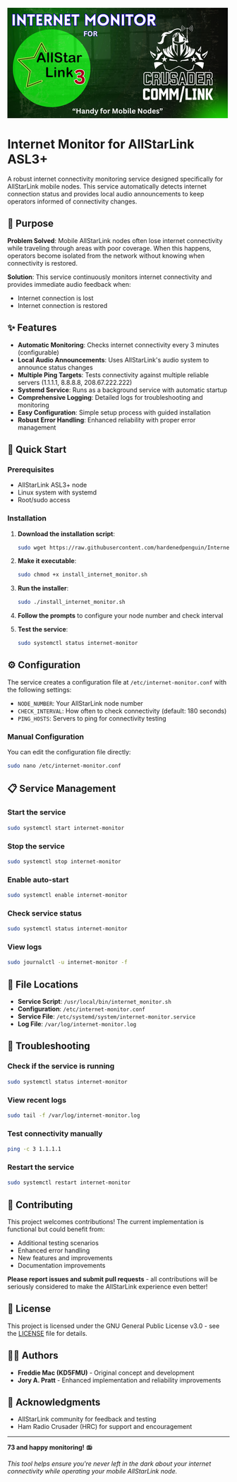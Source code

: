 ![Internet Monitor Logo](https://github.com/KD5FMU/Internet-Monitor-ASL3/blob/main/Internet%20Monitor.png)

# Internet Monitor for AllStarLink ASL3+

A robust internet connectivity monitoring service designed specifically for AllStarLink mobile nodes. This service automatically detects internet connection status and provides local audio announcements to keep operators informed of connectivity changes.

## 🎯 Purpose

**Problem Solved**: Mobile AllStarLink nodes often lose internet connectivity while traveling through areas with poor coverage. When this happens, operators become isolated from the network without knowing when connectivity is restored.

**Solution**: This service continuously monitors internet connectivity and provides immediate audio feedback when:
- Internet connection is lost
- Internet connection is restored

## ✨ Features

- **Automatic Monitoring**: Checks internet connectivity every 3 minutes (configurable)
- **Local Audio Announcements**: Uses AllStarLink's audio system to announce status changes
- **Multiple Ping Targets**: Tests connectivity against multiple reliable servers (1.1.1.1, 8.8.8.8, 208.67.222.222)
- **Systemd Service**: Runs as a background service with automatic startup
- **Comprehensive Logging**: Detailed logs for troubleshooting and monitoring
- **Easy Configuration**: Simple setup process with guided installation
- **Robust Error Handling**: Enhanced reliability with proper error management

## 🚀 Quick Start

### Prerequisites
- AllStarLink ASL3+ node
- Linux system with systemd
- Root/sudo access

### Installation

1. **Download the installation script**:
   ```bash
   sudo wget https://raw.githubusercontent.com/hardenedpenguin/Internet-Monitor-ASL3/refs/heads/main/install_internet_monitor.sh
   ```

2. **Make it executable**:
   ```bash
   sudo chmod +x install_internet_monitor.sh
   ```

3. **Run the installer**:
   ```bash
   sudo ./install_internet_monitor.sh
   ```

4. **Follow the prompts** to configure your node number and check interval

5. **Test the service**:
   ```bash
   sudo systemctl status internet-monitor
   ```

## ⚙️ Configuration

The service creates a configuration file at `/etc/internet-monitor.conf` with the following settings:

- `NODE_NUMBER`: Your AllStarLink node number
- `CHECK_INTERVAL`: How often to check connectivity (default: 180 seconds)
- `PING_HOSTS`: Servers to ping for connectivity testing

### Manual Configuration

You can edit the configuration file directly:
```bash
sudo nano /etc/internet-monitor.conf
```

## 📋 Service Management

### Start the service
```bash
sudo systemctl start internet-monitor
```

### Stop the service
```bash
sudo systemctl stop internet-monitor
```

### Enable auto-start
```bash
sudo systemctl enable internet-monitor
```

### Check service status
```bash
sudo systemctl status internet-monitor
```

### View logs
```bash
sudo journalctl -u internet-monitor -f
```

## 📁 File Locations

- **Service Script**: `/usr/local/bin/internet_monitor.sh`
- **Configuration**: `/etc/internet-monitor.conf`
- **Service File**: `/etc/systemd/system/internet-monitor.service`
- **Log File**: `/var/log/internet-monitor.log`

## 🔧 Troubleshooting

### Check if the service is running
```bash
sudo systemctl status internet-monitor
```

### View recent logs
```bash
sudo tail -f /var/log/internet-monitor.log
```

### Test connectivity manually
```bash
ping -c 3 1.1.1.1
```

### Restart the service
```bash
sudo systemctl restart internet-monitor
```

## 🤝 Contributing

This project welcomes contributions! The current implementation is functional but could benefit from:

- Additional testing scenarios
- Enhanced error handling
- New features and improvements
- Documentation improvements

**Please report issues and submit pull requests** - all contributions will be seriously considered to make the AllStarLink experience even better!

## 📄 License

This project is licensed under the GNU General Public License v3.0 - see the [LICENSE](LICENSE) file for details.

## 👨‍💻 Authors

- **Freddie Mac (KD5FMU)** - Original concept and development
- **Jory A. Pratt** - Enhanced implementation and reliability improvements

## 🙏 Acknowledgments

- AllStarLink community for feedback and testing
- Ham Radio Crusader (HRC) for support and encouragement

---

**73 and happy monitoring!** 📻

*This tool helps ensure you're never left in the dark about your internet connectivity while operating your mobile AllStarLink node.*

